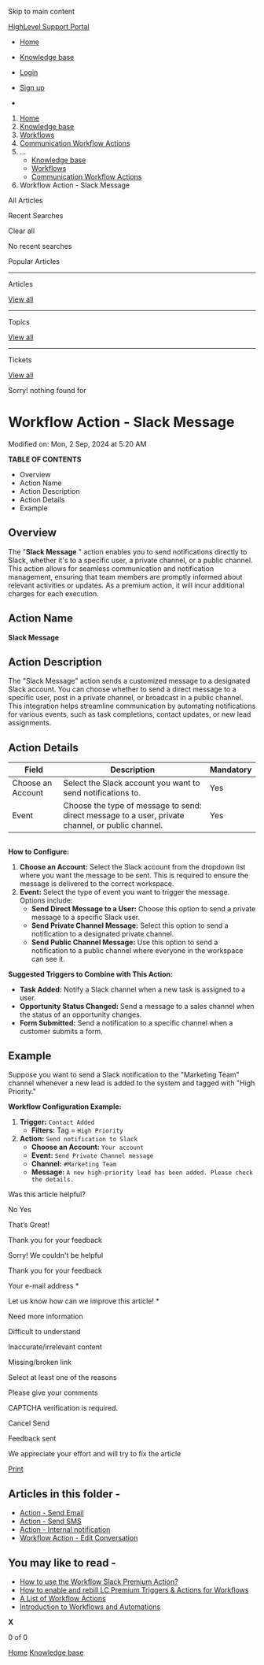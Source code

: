 Skip to main content

[ HighLevel Support Portal ](https://help.gohighlevel.com)

  * [ Home ](/support/home)
  * [ Knowledge base ](/support/solutions)

  * [Login](/support/login)
  * [Sign up](/support/signup)
  * 

  1. [Home](/support/home)
  2. [Knowledge base](/support/solutions)
  3. [Workflows](/support/solutions/48000455132)
  4. [Communication Workflow Actions](/support/solutions/folders/155000000749)
  5. ... 
     * [Knowledge base](/support/solutions)
     * [Workflows](/support/solutions/48000455132)
     * [Communication Workflow Actions](/support/solutions/folders/155000000749)
  6. Workflow Action - Slack Message

All  Articles 

Recent Searches

Clear all

No recent searches

Popular Articles

* * *

Articles

[View all](/support/search/solutions)

* * *

Topics

[View all](/support/search/topics)

* * *

Tickets

[View all](/support/search/tickets)

Sorry! nothing found for   

# Workflow Action - Slack Message

Modified on: Mon, 2 Sep, 2024 at 5:20 AM

**TABLE OF CONTENTS**

  * Overview
  * Action Name
  * Action Description
  * Action Details
  * Example

##   

## Overview

The "**Slack Message** " action enables you to send notifications directly to Slack, whether it's to a specific user, a private channel, or a public channel. This action allows for seamless communication and notification management, ensuring that team members are promptly informed about relevant activities or updates. As a premium action, it will incur additional charges for each execution.

## Action Name

**Slack Message**

## Action Description

The "Slack Message" action sends a customized message to a designated Slack account. You can choose whether to send a direct message to a specific user, post in a private channel, or broadcast in a public channel. This integration helps streamline communication by automating notifications for various events, such as task completions, contact updates, or new lead assignments.

## Action Details

Field| Description| Mandatory  
---|---|---  
Choose an Account| Select the Slack account you want to send notifications to.| Yes  
Event| Choose the type of message to send: direct message to a user, private channel, or public channel.| Yes  
  
##   

**How to Configure:**

  1. **Choose an Account:** Select the Slack account from the dropdown list where you want the message to be sent. This is required to ensure the message is delivered to the correct workspace.
  2. **Event:** Select the type of event you want to trigger the message. Options include:
     * **Send Direct Message to a User:** Choose this option to send a private message to a specific Slack user.
     * **Send Private Channel Message:** Select this option to send a notification to a designated private channel.
     * **Send Public Channel Message:** Use this option to send a notification to a public channel where everyone in the workspace can see it.

**Suggested Triggers to Combine with This Action:**

  * **Task Added:** Notify a Slack channel when a new task is assigned to a user.
  * **Opportunity Status Changed:** Send a message to a sales channel when the status of an opportunity changes.
  * **Form Submitted:** Send a notification to a specific channel when a customer submits a form.

## Example

Suppose you want to send a Slack notification to the "Marketing Team" channel whenever a new lead is added to the system and tagged with "High Priority."

**Workflow Configuration Example:**

  1. **Trigger:** `Contact Added`
     * **Filters:** Tag = `High Priority`
  2. **Action:** `Send notification to Slack`
     * **Choose an Account:** `Your account`
     * **Event:** `Send Private Channel message`
     * **Channel:** `#Marketing Team`
     * **Message:** `A new high-priority lead has been added. Please check the details.`

Was this article helpful?

No  Yes 

That’s Great!

Thank you for your feedback

Sorry! We couldn't be helpful

Thank you for your feedback

Your e-mail address *

Let us know how can we improve this article! *

Need more information 

Difficult to understand 

Inaccurate/irrelevant content 

Missing/broken link 

Select at least one of the reasons 

Please give your comments 

CAPTCHA verification is required. 

Cancel  Send 

Feedback sent

We appreciate your effort and will try to fix the article

[Print](javascript:print\(\))

## Articles in this folder -

  * [Action - Send Email](/support/solutions/articles/155000002472-action-send-email)
  * [Action - Send SMS](/support/solutions/articles/155000002474-action-send-sms)
  * [Action - Internal notification](/support/solutions/articles/155000003202-action-internal-notification)
  * [Workflow Action - Edit Conversation](/support/solutions/articles/155000003269-workflow-action-edit-conversation)

## You may like to read -

  * [How to use the Workflow Slack Premium Action?](/support/solutions/articles/48001238247-how-to-use-the-workflow-slack-premium-action-)
  * [How to enable and rebill LC Premium Triggers & Actions for Workflows](/support/solutions/articles/48001231559-how-to-enable-and-rebill-lc-premium-triggers-actions-for-workflows)
  * [A List of Workflow Actions](/support/solutions/articles/155000002294-a-list-of-workflow-actions)
  * [Introduction to Workflows and Automations](/support/solutions/articles/155000002445-introduction-to-workflows-and-automations)

**X**

0 of 0 []()

[Home](/support/home) [Knowledge base](/support/solutions)
